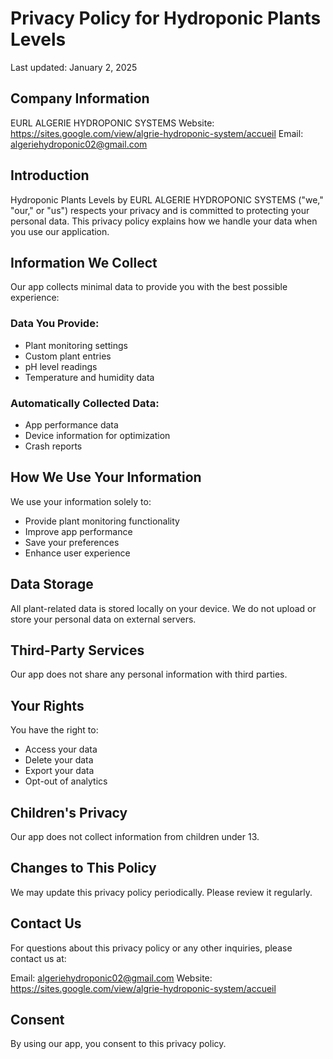 # Privacy Policy for Hydroponic Plants Levels

Last updated: January 2, 2025

## Company Information
EURL ALGERIE HYDROPONIC SYSTEMS
Website: https://sites.google.com/view/algrie-hydroponic-system/accueil
Email: algeriehydroponic02@gmail.com

## Introduction
Hydroponic Plants Levels by EURL ALGERIE HYDROPONIC SYSTEMS ("we," "our," or "us") respects your privacy and is committed to protecting your personal data. This privacy policy explains how we handle your data when you use our application.

## Information We Collect
Our app collects minimal data to provide you with the best possible experience:

### Data You Provide:
- Plant monitoring settings
- Custom plant entries
- pH level readings
- Temperature and humidity data

### Automatically Collected Data:
- App performance data
- Device information for optimization
- Crash reports

## How We Use Your Information
We use your information solely to:
- Provide plant monitoring functionality
- Improve app performance
- Save your preferences
- Enhance user experience

## Data Storage
All plant-related data is stored locally on your device. We do not upload or store your personal data on external servers.

## Third-Party Services
Our app does not share any personal information with third parties.

## Your Rights
You have the right to:
- Access your data
- Delete your data
- Export your data
- Opt-out of analytics

## Children's Privacy
Our app does not collect information from children under 13.

## Changes to This Policy
We may update this privacy policy periodically. Please review it regularly.

## Contact Us
For questions about this privacy policy or any other inquiries, please contact us at:

Email: algeriehydroponic02@gmail.com
Website: https://sites.google.com/view/algrie-hydroponic-system/accueil

## Consent
By using our app, you consent to this privacy policy.
